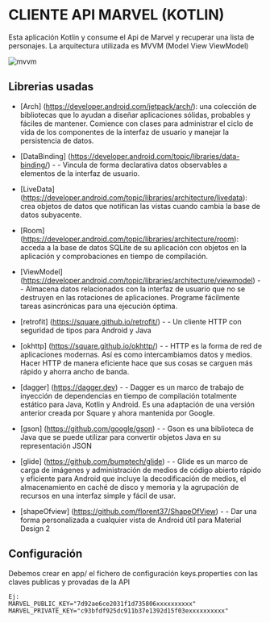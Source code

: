 # CLIENTE API MARVEL (KOTLIN)

Esta aplicación Kotlin y consume el Api de Marvel y recuperar una lista de personajes.
La arquitectura utilizada es MVVM (Model View ViewModel)

![mvvm](https://user-images.githubusercontent.com/19550736/47259068-57edf780-d49c-11e8-9190-8fb8ff21b052.png)

## Librerias usadas

  * [Arch] (https://developer.android.com/jetpack/arch/): una colección de bibliotecas que lo ayudan a diseñar aplicaciones sólidas, probables y fáciles de mantener. Comience con clases para administrar el ciclo de vida de los componentes de la interfaz de usuario y manejar la persistencia de datos.
  * [DataBinding] (https://developer.android.com/topic/libraries/data-binding/) - - Vincula de forma declarativa datos observables a elementos de la interfaz de usuario.
  * [LiveData] (https://developer.android.com/topic/libraries/architecture/livedata): crea objetos de datos que notifican las vistas cuando cambia la base de datos subyacente.
  * [Room] (https://developer.android.com/topic/libraries/architecture/room): acceda a la base de datos SQLite de su aplicación con objetos en la aplicación y comprobaciones en tiempo de compilación.
  * [ViewModel] (https://developer.android.com/topic/libraries/architecture/viewmodel) - - Almacena datos relacionados con la interfaz de usuario que no se destruyen en las rotaciones de aplicaciones. Programe fácilmente tareas asincrónicas para una ejecución óptima.

  * [retrofit] (https://square.github.io/retrofit/) - - Un cliente HTTP con seguridad de tipos para Android y Java
  * [okhttp] (https://square.github.io/okhttp/) - - HTTP es la forma de red de aplicaciones modernas. Así es como intercambiamos datos y medios. Hacer HTTP de manera eficiente hace que sus cosas se carguen más rápido y ahorra ancho de banda.
  * [dagger] (https://dagger.dev) - - Dagger es un marco de trabajo de inyección de dependencias en tiempo de compilación totalmente estático para Java, Kotlin y Android. Es una adaptación de una versión anterior creada por Square y ahora mantenida por Google.
  * [gson] (https://github.com/google/gson) - - Gson es una biblioteca de Java que se puede utilizar para convertir objetos Java en su representación JSON
  * [glide] (https://github.com/bumptech/glide) - - Glide es un marco de carga de imágenes y administración de medios de código abierto rápido y eficiente para Android que incluye la decodificación de medios, el almacenamiento en caché de disco y memoria y la agrupación de recursos en una interfaz simple y fácil de usar.
  * [shapeOfview] (https://github.com/florent37/ShapeOfView) - - Dar una forma personalizada a cualquier vista de Android útil para Material Design 2
 
 ## Configuración

 Debemos crear en app/ el fichero de configuración keys.properties con las claves publicas y provadas de la API

    Ej:
    MARVEL_PUBLIC_KEY="7d92ae6ce2031f1d735806xxxxxxxxxx"
    MARVEL_PRIVATE_KEY="c93bfdf925dc911b37e1392d15f03exxxxxxxxxx"
